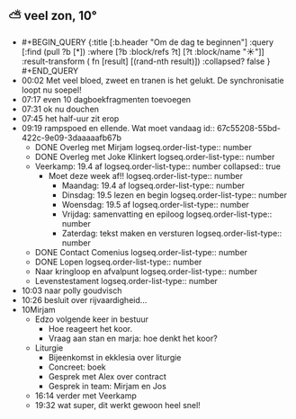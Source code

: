 ## ⛅ veel zon, 10°
- #+BEGIN_QUERY 
  {:title [:b.header "Om de dag te beginnen"]
   :query [:find (pull ?b [*])
     :where 
       [?b :block/refs ?t]
       [?t :block/name "☀️"]]
   :result-transform ( fn [result] [(rand-nth result)])
  :collapsed? false
  }
  #+END_QUERY
- 00:02 Met veel bloed, zweet en tranen is het gelukt. De synchronisatie loopt nu soepel!
- 07:17 even 10 dagboekfragmenten toevoegen
- 07:31 ok nu douchen
- 07:45 het half-uur zit erop
- 09:19 rampspoed en ellende. Wat moet vandaag
  id:: 67c55208-55bd-422c-9e09-3daaaaafb67b
	- DONE Overleg met Mirjam
	  logseq.order-list-type:: number
	- DONE Overleg met Joke Klinkert
	  logseq.order-list-type:: number
	- Veerkamp: 19.4 af
	  logseq.order-list-type:: number
	  collapsed:: true
		- Moet deze week af!!
		  logseq.order-list-type:: number
			- Maandag: 19.4 af
			  logseq.order-list-type:: number
			- Dinsdag: 19.5 lezen en begin
			  logseq.order-list-type:: number
			- Woensdag: 19.5 af
			  logseq.order-list-type:: number
			- Vrijdag: samenvatting en epiloog
			  logseq.order-list-type:: number
			- Zaterdag: tekst maken en versturen
			  logseq.order-list-type:: number
	- DONE Contact Comenius
	  logseq.order-list-type:: number
	- DONE Lopen
	  logseq.order-list-type:: number
	- Naar kringloop en afvalpunt
	  logseq.order-list-type:: number
	- Levenstestament
	  logseq.order-list-type:: number
- 10:03 naar polly goudvisch
- 10:26 besluit over rijvaardigheid...
- 10Mirjam
	- Edzo volgende keer in bestuur
		- Hoe reageert het koor.
		- Vraag aan stan en marja: hoe denkt het koor?
	- Liturgie
		- Bijeenkomst in ekklesia over liturgie
		- Concreet: boek
		- Gesprek met Alex over contract
		- Gesprek in team: Mirjam en Jos
	- 16:14 verder met Veerkamp
	- 19:32 wat super, dit werkt gewoon heel snel!